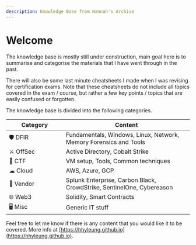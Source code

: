 ```yaml
---
description: Knowledge Base from Hannah's Archive
---
```


# Welcome

The knowledge base is mostly still under construction, main goal here is to summarise and categorise the materials that I have went through in the past.

There will also be some last minute cheatsheets I made when I was revising for certification exams. Note that these cheatsheets do not include all topics covered in the exam / course, but rather a few key points / topics that are easily confused or forgotten.

The knowledge base is divided into the following categories.

<table><thead><tr><th width="140">Category</th><th>Content</th></tr></thead><tbody><tr><td><span data-gb-custom-inline data-tag="emoji" data-code="1f6e1">🛡</span> DFIR</td><td>Fundamentals, Windows, Linux, Network, Memory Forensics and Tools</td></tr><tr><td><span data-gb-custom-inline data-tag="emoji" data-code="2694">⚔</span> OffSec</td><td>Active Directory, Cobalt Strike</td></tr><tr><td><span data-gb-custom-inline data-tag="emoji" data-code="1f6a9">🚩</span> CTF</td><td>VM setup, Tools, Common techniques</td></tr><tr><td><span data-gb-custom-inline data-tag="emoji" data-code="2601">☁</span> Cloud</td><td>AWS, Azure, GCP</td></tr><tr><td><span data-gb-custom-inline data-tag="emoji" data-code="1f4bc">💼</span> Vendor</td><td>Splunk Enterprise, Carbon Black, CrowdStrike, SentinelOne, Cybereason</td></tr><tr><td><span data-gb-custom-inline data-tag="emoji" data-code="1f310">🌐</span> Web3</td><td>Solidity, Smart Contracts</td></tr><tr><td><span data-gb-custom-inline data-tag="emoji" data-code="1f5a5">🖥</span> Misc</td><td>Generic IT stuff</td></tr></tbody></table>

Feel free to let me know if there is any content that you would like it to be covered. More info at [https://hhyleung.github.io](https://hhyleung.github.io).
